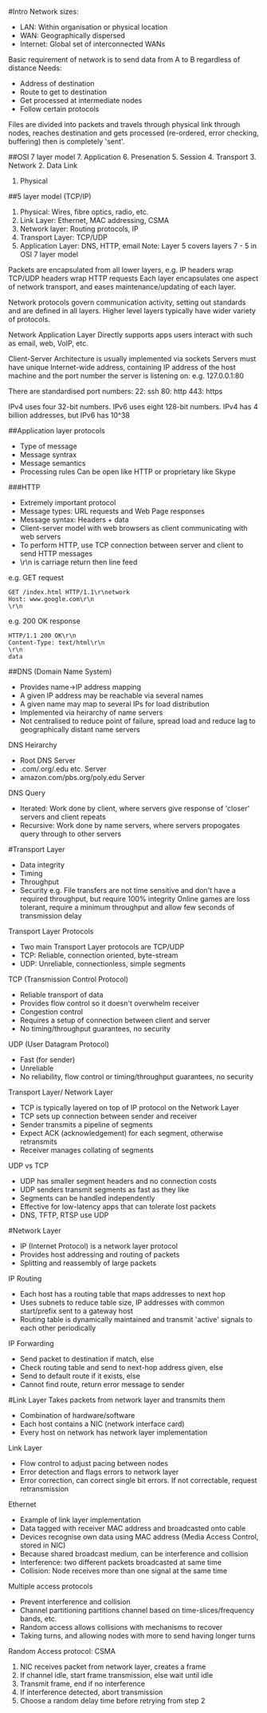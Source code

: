 #Intro
Network sizes:
- LAN: Within organisation or physical location
- WAN: Geographically dispersed
- Internet: Global set of interconnected WANs

Basic requirement of network is to send data from A to B regardless of distance
Needs:
- Address of destination
- Route to get to destination
- Get processed at intermediate nodes
- Follow certain protocols

Files are divided into packets and travels through physical link through nodes, reaches destination and gets processed (re-ordered, error checking, buffering) then is completely 'sent'.

##OSI 7 layer model
7. Application
6. Presenation
5. Session
4. Transport
3. Network
2. Data Link
1. Physical

##5 layer model (TCP/IP)
1. Physical: Wires, fibre optics, radio, etc.
2. Link Layer: Ethernet, MAC addressing, CSMA
3. Network layer: Routing protocols, IP
4. Transport Layer: TCP/UDP
5. Application Layer: DNS, HTTP, email
Note: Layer 5 covers layers 7 - 5 in OSI 7 layer model

Packets are encapsulated from all lower layers, e.g. IP headers wrap TCP/UDP headers wrap HTTP requests
Each layer encapsulates one aspect of network transport, and eases maintenance/updating of each layer.

Network protocols govern communication activity, setting out standards and are defined in all layers.
Higher level layers typically have wider variety of protocols.

Network Application Layer
Directly supports apps users interact with such as email, web, VoIP, etc.

Client-Server Architecture is usually implemented via sockets
Servers must have unique Internet-wide address, containing IP address of the host machine and the port number the server is listening on:
e.g. 127.0.0.1:80

There are standardised port numbers:
22: ssh
80: http
443: https

IPv4 uses four 32-bit numbers. IPv6 uses eight 128-bit numbers.
IPv4 has 4 billion addresses, but IPv6 has 10^38

##Application layer protocols
- Type of message
- Message syntrax
- Message semantics
- Processing rules
Can be open like HTTP or proprietary like Skype

###HTTP
- Extremely important protocol
- Message types: URL requests and Web Page responses
- Message syntax: Headers + data
- Client-server model with web browsers as client communicating with web servers
- To perform HTTP, use TCP connection between server and client to send HTTP messages
- \r\n is carriage return then line feed

e.g. GET request
```
GET /index.html HTTP/1.1\r\network
Host: www.google.com\r\n
\r\n
```

e.g. 200 OK response
```
HTTP/1.1 200 OK\r\n
Content-Type: text/html\r\n
\r\n
data
```

##DNS (Domain Name System)
- Provides name->IP address mapping
- A given IP address may be reachable via several names
- A given name may map to several IPs for load distribution
- Implemented via heirarchy of name servers
- Not centralised to reduce point of failure, spread load and reduce lag to geographically distant name servers

DNS Heirarchy
- Root DNS Server
- .com/.org/.edu etc. Server
- amazon.com/pbs.org/poly.edu Server

DNS Query
- Iterated: Work done by client, where servers give response of 'closer' servers and client repeats
- Recursive: Work done by name servers, where servers propogates query through to other servers

#Transport Layer
- Data integrity
- Timing
- Throughput
- Security
e.g. File transfers are not time sensitive and don't have a required throughput, but require 100% integrity
Online games are loss tolerant, require a minimum throughput and allow few seconds of transmission delay

Transport Layer Protocols
- Two main Transport Layer protocols are TCP/UDP
- TCP: Reliable, connection oriented, byte-stream
- UDP: Unreliable, connectionless, simple segments

TCP (Transmission Control Protocol)
- Reliable transport of data
- Provides flow control so it doesn't overwhelm receiver
- Congestion control
- Requires a setup of connection between client and server
- No timing/throughput guarantees, no security

UDP (User Datagram Protocol)
- Fast (for sender)
- Unreliable
- No reliability, flow control or timing/throughput guarantees, no security

Transport Layer/ Network Layer
- TCP is typically layered on top of IP protocol on the Network Layer
- TCP sets up connection between sender and receiver
- Sender transmits a pipeline of segments
- Expect ACK (acknowledgement) for each segment, otherwise retransmits
- Receiver manages collating of segments

UDP vs TCP
- UDP has smaller segment headers and no connection costs
- UDP senders transmit segments as fast as they like
- Segments can be handled independently
- Effective for low-latency apps that can tolerate lost packets
- DNS, TFTP, RTSP use UDP

#Network Layer
- IP (Internet Protocol) is a network layer protocol
- Provides host addressing and routing of packets
- Splitting and reassembly of large packets

IP Routing
- Each host has a routing table that maps addresses to next hop
- Uses subnets to reduce table size, IP addresses with common start/prefix sent to a gateway host
- Routing table is dynamically maintained and transmit 'active' signals to each other periodically

IP Forwarding
- Send packet to destination if match, else
- Check routing table and send to next-hop address given, else
- Send to default route if it exists, else
- Cannot find route, return error message to sender

#Link Layer
Takes packets from network layer and transmits them
- Combination of hardware/software
- Each host contains a NIC (network interface card)
- Every host on network has network layer implementation

Link Layer
- Flow control to adjust pacing between nodes
- Error detection and flags errors to network layer
- Error correction, can correct single bit errors. If not correctable, request retransmission

Ethernet
- Example of link layer implementation
- Data tagged with receiver MAC address and broadcasted onto cable
- Devices recognise own data using MAC address (Media Access Control, stored in NIC)
- Because shared broadcast medium, can be interference and collision
- Interference: two different packets broadcasted at same time
- Collision: Node receives more than one signal at the same time

Multiple access protocols
- Prevent interference and collision
- Channel partitioning partitions channel based on time-slices/frequency bands, etc.
- Random access allows collisions with mechanisms to recover
- Taking turns, and allowing nodes with more to send having longer turns

Random Access protocol: CSMA
1. NIC receives packet from network layer, creates a frame
2. If channel idle, start frame transmission, else wait until idle
3. Transmit frame, end if no interference
4. If interference detected, abort transmission
5. Choose a random delay time before retrying from step 2
